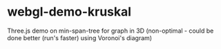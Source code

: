 webgl-demo-kruskal
==================

Three.js demo on min-span-tree for graph in 3D (non-optimal - could be done better (run&#39;s faster) using Voronoi&#39;s diagram)